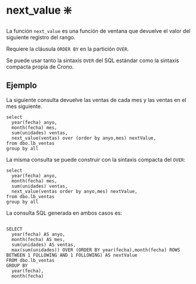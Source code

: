 ﻿---
SidebarGroup: "Funciones de agregación"
Autogenerated: true
---

# next_value ❇️

La función `next_value` es una función de ventana que devuelve el valor del siguiente registro del rango.

Requiere la cláusula `ORDER BY` en la partición `OVER`.

Se puede usar tanto la sintaxis `OVER` del SQL estándar como la sintaxis compacta propia de Crono.

## Ejemplo

La siguiente consulta devuelve las ventas de cada mes y las ventas en el mes siguiente.

```
select 
  year(fecha) anyo, 
  month(fecha) mes,
  sum(unidades) ventas,
  next_value(ventas) over (order by anyo,mes) nextValue,
from dbo.lb_ventas
group by all
```

La misma consulta se puede construir con la sintaxis compacta del `OVER`:

```
select 
  year(fecha) anyo, 
  month(fecha) mes,
  sum(unidades) ventas,
  next_value(ventas order by anyo,mes) nextValue,
from dbo.lb_ventas
group by all
```

La consulta SQL generada en ambos casos es:

```

SELECT
  year(fecha) AS anyo,
  month(fecha) AS mes,
  sum(unidades) AS ventas,
  max(sum(unidades)) OVER (ORDER BY year(fecha),month(fecha) ROWS BETWEEN 1 FOLLOWING AND 1 FOLLOWING) AS nextValue
FROM dbo.lb_ventas
GROUP BY
  year(fecha),
  month(fecha)
```




